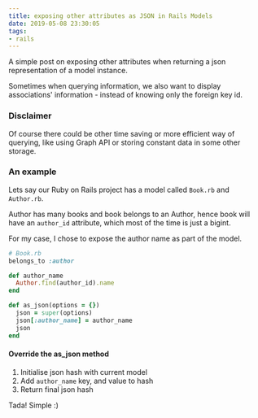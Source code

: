 ```yaml
---
title: exposing other attributes as JSON in Rails Models
date: 2019-05-08 23:30:05
tags:
- rails
---
```


A simple post on exposing other attributes when returning a json representation of a model instance.<!-- excerpt -->

Sometimes when querying information, we also want to display associations' information - instead of knowing only the foreign key id. 

### Disclaimer
Of course there could be other time saving or more efficient way of querying, like using Graph API or storing constant data in some other storage. 

### An example

Lets say our Ruby on Rails project has a model called `Book.rb` and `Author.rb`.

Author has many books and book belongs to an Author, hence book will have an `author_id` attribute, which most of the time is just a bigint.

For my case, I chose to expose the author name as part of the model.

```ruby
# Book.rb
belongs_to :author

def author_name
  Author.find(author_id).name
end

def as_json(options = {})
  json = super(options)
  json[:author_name] = author_name
  json
end
```

#### Override the as_json method
1. Initialise json hash with current model 
2. Add `author_name` key, and value to hash
3. Return final json hash

Tada! Simple :) 
